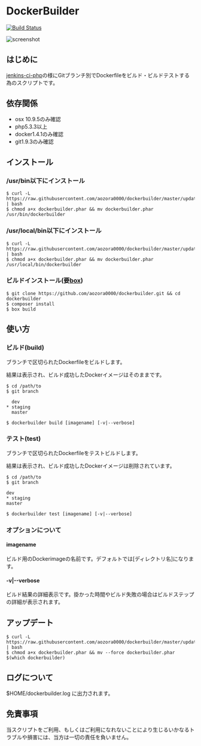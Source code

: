 # DockerBuilder
[![Build Status](https://travis-ci.org/aozora0000/dockerbuilder.svg?branch=master)](https://travis-ci.org/aozora0000/dockerbuilder)

![screenshot](https://raw.github.com/aozora0000/dockerbuilder/master/screen.gif)

## はじめに
[jenkins-ci-php](https://github.com/aozora0000/jenkins-ci-php)の様にGitブランチ別でDockerfileをビルド・ビルドテストする為のスクリプトです。

## 依存関係
- osx 10.9.5のみ確認
- php5.3.3以上
- docker1.4.1のみ確認
- git1.9.3のみ確認

## インストール
### /usr/bin以下にインストール
```
$ curl -L https://raw.githubusercontent.com/aozora0000/dockerbuilder/master/update.sh | bash
$ chmod a+x dockerbuilder.phar && mv dockerbuilder.phar /usr/bin/dockerbuilder
```

### /usr/local/bin以下にインストール
```
$ curl -L https://raw.githubusercontent.com/aozora0000/dockerbuilder/master/update.sh | bash
$ chmod a+x dockerbuilder.phar && mv dockerbuilder.phar /usr/local/bin/dockerbuilder
```

### ビルドインストール(要[box](http://box-project.org/))
```
$ git clone https://github.com/aozora0000/dockerbuilder.git && cd dockerbuilder
$ composer install
$ box build
```

## 使い方
### ビルド(build)
ブランチで区切られたDockerfileをビルドします。

結果は表示され、ビルド成功したDockerイメージはそのままです。
```
$ cd /path/to
$ git branch

  dev
* staging
  master

$ dockerbuilder build [imagename] [-v|--verbose]
```

### テスト(test)
ブランチで区切られたDockerfileをテストビルドします。

結果は表示され、ビルド成功したDockerイメージは削除されています。
```
$ cd /path/to
$ git branch

dev
* staging
master

$ dockerbuilder test [imagename] [-v|--verbose]
```
### オプションについて
#### imagename
ビルド用のDockerimageの名前です。デフォルトでは[ディレクトリ名]になります。

#### -v|--verbose
ビルド結果の詳細表示です。掛かった時間やビルド失敗の場合はビルドステップの詳細が表示されます。

## アップデート
```
$ curl -L https://raw.githubusercontent.com/aozora0000/dockerbuilder/master/update.sh | bash
$ chmod a+x dockerbuilder.phar && mv --force dockerbuilder.phar $(which dockerbuilder)
```

## ログについて
$HOME/dockerbuilder.log に出力されます。

## 免責事項
当スクリプトをご利用、もしくはご利用になれないことにより生じるいかなるトラブルや損害には、当方は一切の責任を負いません。
